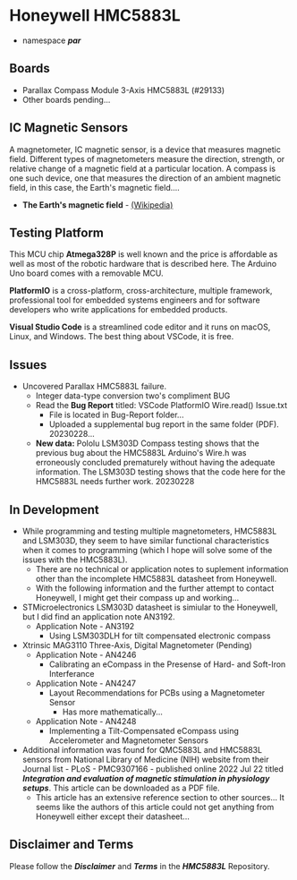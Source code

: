 # Honeywell HMC5883L

- namespace ***par***

## Boards

- Parallax Compass Module 3-Axis HMC5883L (#29133)
- Other boards pending...

## IC Magnetic Sensors

A magnetometer, IC magnetic sensor, is a device that measures magnetic field. Different types of magnetometers measure the direction, strength, or relative change of a magnetic field at a particular location. A compass is one such device, one that measures the direction of an ambient magnetic field, in this case, the Earth's magnetic field....

- **The Earth's magnetic field** - [(Wikipedia)](https://en.wikipedia.org/wiki/Earth%27s_magnetic_field)

## Testing Platform

This MCU chip **Atmega328P** is well known and the price is affordable as well as most of the robotic hardware that is described here. The Arduino Uno board comes with a removable MCU.

**PlatformIO** is a cross-platform, cross-architecture, multiple framework, professional tool for embedded systems engineers and for software developers who write applications for embedded products. 

**Visual Studio Code** is a streamlined code editor and it runs on macOS, Linux, and Windows. The best thing about VSCode, it is free.

## Issues

- Uncovered Parallax HMC5883L failure.
    - Integer data-type conversion two's compliment BUG
    - Read the  **Bug Report** titled: VSCode PlatformIO Wire.read() Issue.txt
        - File is located in Bug-Report folder...
        - Uploaded a supplemental bug report in the same folder (PDF). 20230228...
    - **New data:** Pololu LSM303D Compass testing shows that the previous bug about the HMC5883L Arduino's Wire.h was erroneously concluded prematurely without having the adequate information. The LSM303D testing shows that the code here for the HMC5883L needs further work. 20230228
  
## In Development

- While programming and testing multiple magnetometers, HMC5883L and LSM303D, they seem to have similar functional characteristics when it comes to programming (which I hope will solve some of the issues with the HMC5883L). 
    - There are no technical or application notes to suplement information other than the incomplete HMC5883L datasheet from Honeywell.
    - With the following information and the further attempt to contact Honeywell, I might get their compass up and working...
- STMicroelectronics LSM303D datasheet is simiular to the Honeywell, but I did find an application note AN3192.
    - Application Note - AN3192
        - Using LSM303DLH for tilt compensated electronic compass
- Xtrinsic MAG3110 Three-Axis, Digital Magnetometer (Pending)
    - Application Note - AN4246
        - Calibrating an eCompass in the Presense of Hard- and Soft-Iron Interferance
    - Application Note - AN4247
        - Layout Recommendations for PCBs using a Magnetometer Sensor
            - Has more mathematically...
    - Application Note - AN4248
        - Implementing a Tilt-Compensated eCompass using Accelerometer and Magnetometer Sensors
- Additional information was found for QMC5883L and HMC5883L sensors from National Library of Medicine (NIH) website from their Journal list - PLoS - PMC9307166 - published online 2022 Jul 22 titled ***Integration and evaluation of magnetic stimulation in physiology setups***. This article can be downloaded as a PDF file.
    - This article has an extensive reference section to other sources... It seems like the authors of this article could not get anything from Honeywell either except their datasheet...

## Disclaimer and Terms

Please follow the ***Disclaimer*** and ***Terms*** in the ***HMC5883L*** Repository.
